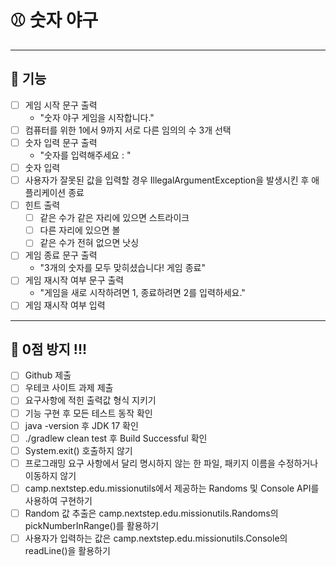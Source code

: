 # ⚾️ 숫자 야구

---
## 🎯 기능
- [ ] 게임 시작 문구 출력
  - "숫자 야구 게임을 시작합니다."
- [ ] 컴퓨터를 위한 1에서 9까지 서로 다른 임의의 수 3개 선택
- [ ] 숫자 입력 문구 출력 
  - "숫자를 입력해주세요 : "
- [ ] 숫자 입력
- [ ] 사용자가 잘못된 값을 입력할 경우 IllegalArgumentException을 발생시킨 후 애플리케이션 종료
- [ ] 힌트 출력
    - [ ] 같은 수가 같은 자리에 있으면 스트라이크
    - [ ] 다른 자리에 있으면 볼
    - [ ] 같은 수가 전혀 없으면 낫싱
- [ ] 게임 종료 문구 출력
  - "3개의 숫자를 모두 맞히셨습니다! 게임 종료"
- [ ] 게임 재시작 여부 문구 출력
  - "게임을 새로 시작하려면 1, 종료하려면 2를 입력하세요."
- [ ] 게임 재시작 여부 입력

---
## 🎯 0점 방지 !!!
- [ ] Github 제출
- [ ] 우테코 사이트 과제 제출
- [ ] 요구사항에 적힌 출력값 형식 지키기
- [ ] 기능 구현 후 모든 테스트 동작 확인
- [ ] java -version 후 JDK 17 확인
- [ ] ./gradlew clean test 후 Build Successful 확인
- [ ] System.exit() 호출하지 않기
- [ ] 프로그래밍 요구 사항에서 달리 명시하지 않는 한 파일, 패키지 이름을 수정하거나 이동하지 않기
- [ ] camp.nextstep.edu.missionutils에서 제공하는 Randoms 및 Console API를 사용하여 구현하기
- [ ] Random 값 추출은 camp.nextstep.edu.missionutils.Randoms의 pickNumberInRange()를 활용하기
- [ ] 사용자가 입력하는 값은 camp.nextstep.edu.missionutils.Console의 readLine()을 활용하기